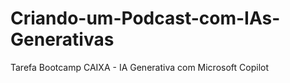 # Criando-um-Podcast-com-IAs-Generativas
Tarefa Bootcamp CAIXA - IA Generativa com Microsoft Copilot
